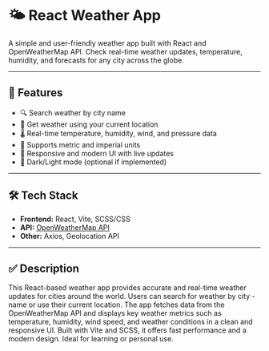 # 🌤️ React Weather App

A simple and user-friendly weather app built with React and OpenWeatherMap API. Check real-time weather updates, temperature, humidity, and forecasts for any city across the globe.

---

## 🚀 Features

- 🔍 Search weather by city name
- 📍 Get weather using your current location
- 🌡️ Real-time temperature, humidity, wind, and pressure data
- 🧭 Supports metric and imperial units
- 🎨 Responsive and modern UI with live updates
- 🌙 Dark/Light mode (optional if implemented)

---


## 🛠️ Tech Stack

- **Frontend:** React, Vite, SCSS/CSS
- **API:** [OpenWeatherMap API](https://openweathermap.org/api)
- **Other:** Axios, Geolocation API

---

## ✅ Description
This React-based weather app provides accurate and real-time weather updates for cities around the world. Users can search for weather by city - name or use their current location. The app fetches data from the OpenWeatherMap API and displays key weather metrics such as temperature, humidity, wind speed, and weather conditions in a clean and responsive UI. Built with Vite and SCSS, it offers fast performance and a modern design. Ideal for learning or personal use.

